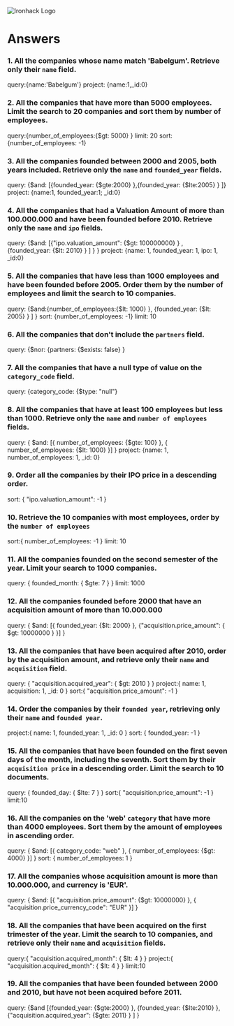 ![Ironhack Logo](https://i.imgur.com/1QgrNNw.png)

# Answers

### 1. All the companies whose name match 'Babelgum'. Retrieve only their `name` field.

query:{name:'Babelgum'}
project: {name:1,\_id:0}

### 2. All the companies that have more than 5000 employees. Limit the search to 20 companies and sort them by **number of employees**.

query:{number_of_employees:{$gt: 5000} }
limit: 20
sort: {number_of_employees: -1}

### 3. All the companies founded between 2000 and 2005, both years included. Retrieve only the `name` and `founded_year` fields.

query: {$and: [{founded_year: {$gte:2000} },{founded_year: {$lte:2005} } ]}
project: {name:1, founded_year:1; \_id:0}

### 4. All the companies that had a Valuation Amount of more than 100.000.000 and have been founded before 2010. Retrieve only the `name` and `ipo` fields.

query: {$and: [{"ipo.valuation_amount": {$gt: 100000000} } , {founded_year: {$lt: 2010} } ] } }
project: {name: 1, founded_year: 1, ipo: 1, \_id:0}

### 5. All the companies that have less than 1000 employees and have been founded before 2005. Order them by the number of employees and limit the search to 10 companies.

query: {$and:{number_of_employees:{$lt: 1000} }, {founded_year: {$lt: 2005} } ] }
sort: {number_of_employees: -1}
limit: 10

### 6. All the companies that don't include the `partners` field.

query: {$nor: {partners: {$exists: false} }

### 7. All the companies that have a null type of value on the `category_code` field.

query: {category_code: {$type: "null"}

### 8. All the companies that have at least 100 employees but less than 1000. Retrieve only the `name` and `number of employees` fields.

query: { $and: [{ number_of_employees: {$gte: 100} }, { number_of_employees: {$lt: 1000} }] }
project: {name: 1, number_of_employees: 1, \_id: 0}

### 9. Order all the companies by their IPO price in a descending order.

sort: { "ipo.valuation_amount": -1 }

### 10. Retrieve the 10 companies with most employees, order by the `number of employees`

sort:{ number_of_employees: -1 }
limit: 10

### 11. All the companies founded on the second semester of the year. Limit your search to 1000 companies.

query: { founded_month: { $gte: 7 } }
limit: 1000

### 12. All the companies founded before 2000 that have an acquisition amount of more than 10.000.000

query: { $and: [{ founded_year: {$lt: 2000} }, {"acquisition.price_amount": { $gt: 10000000 } }] }

### 13. All the companies that have been acquired after 2010, order by the acquisition amount, and retrieve only their `name` and `acquisition` field.

query: { "acquisition.acquired_year": { $gt: 2010 } }
project:{ name: 1, acquisition: 1, \_id: 0 }
sort:{ "acquisition.price_amount": -1 }

### 14. Order the companies by their `founded year`, retrieving only their `name` and `founded year`.

project:{ name: 1, founded_year: 1, \_id: 0 }
sort: { founded_year: -1 }

### 15. All the companies that have been founded on the first seven days of the month, including the seventh. Sort them by their `acquisition price` in a descending order. Limit the search to 10 documents.

query: { founded_day: { $lte: 7 } }
sort:{ "acquisition.price_amount": -1 }
limit:10

### 16. All the companies on the 'web' `category` that have more than 4000 employees. Sort them by the amount of employees in ascending order.

query: { $and: [{ category_code: "web" }, { number_of_employees: {$gt: 4000} }] }
sort: { number_of_employees: 1 }

### 17. All the companies whose acquisition amount is more than 10.000.000, and currency is 'EUR'.

query: { $and: [{ "acquisition.price_amount": {$gt: 10000000} }, { "acquisition.price_currency_code": "EUR" }] }

### 18. All the companies that have been acquired on the first trimester of the year. Limit the search to 10 companies, and retrieve only their `name` and `acquisition` fields.

query:{ "acquisition.acquired_month": { $lt: 4 } }
project:{ "acquisition.acquired_month": { $lt: 4 } }
limit:10

### 19. All the companies that have been founded between 2000 and 2010, but have not been acquired before 2011.

query: {$and [{founded_year: {$gte:2000} }, {founded_year: {$lte:2010} }, {"acquisition.acquired_year": {$gte: 2011} } ] }
